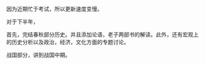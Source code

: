 <p>因为近期忙于考试，所以更新速度变慢。</p><p>对于下半年，</p><p>首先，完结春秋部分历史。并且添加论语，老子两部书的解读。此外，还有宏观上的历史分析以及政治，经济，文化方面的专题讨论。</p><p>战国部分，讲到战国中期。</p>